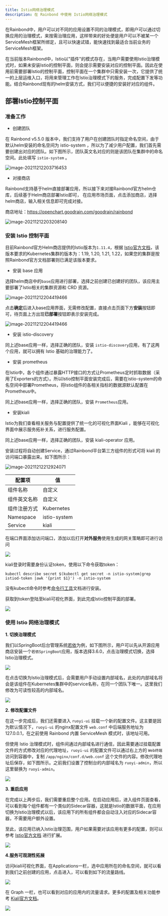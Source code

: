 ```yaml
---
title: Istio网络治理模式
description: 在 Rainbond 中使用 Istio网络治理模式
---
```



在Rainbond中，用户可以对不同的应用设置不同的治理模式，即用户可以通过切换应用的治理模式，来按需治理应用，这样带来的好处便是用户可以不被某一个ServiceMesh框架所绑定，且可以快速试错，能快速找到最适合当前业务的ServiceMesh框架。

在当前版本Rainbond中，Istio以"插件"的模式存在，当用户需要使用Istio治理模式时，如果未安装Istio的控制平面，则会提示需要安装对应的控制平面。因此在使用前需要部署Istio的控制平面，控制平面在一个集群中只需安装一次，它提供了统一的上层运维入口，将用来管理工作在Istio治理模式下的服务，完成配置下发等功能。结合Rainbond现有的helm安装方式，我们可以便捷的安装好对应的组件。

## 部署Istio控制平面

### 准备工作

- 创建团队

在 Rainbond v5.5.0 版本中，我们支持了用户在创建团队时指定命名空间，由于默认helm安装的命名空间为 istio-system ，所以为了减少用户配置，我们首先需要创建出对应的团队。如下图所示，团队英文名对应的则是该团队在集群中的命名空间。此处填写 `istio-system` 。

![image-20211212203716453](https://ghproxy.com/https://raw.githubusercontent.com/yangkaa/images/main/works/image-20211212203716453.png)

- 对接商店

Rainbond支持基于helm直接部署应用，所以接下来对接Rainbond官方helm仓库，后续基于Helm商店部署Istio即可， 在应用市场页面，点击添加商店，选择helm商店，输入相关信息即可完成对接。

商店地址：https://openchart.goodrain.com/goodrain/rainbond 

![image-20211212203208140](https://ghproxy.com/https://raw.githubusercontent.com/yangkaa/images/main/works/image-20211212203208140.png)



### 安装 Istio 控制平面

目前Rainbond官方Helm商店提供的Istio版本为`1.11.4`，根据 [Istio官方文档](https://istio.io/latest/docs/releases/supported-releases/)，该版本要求的Kubernetes集群的版本为：1.19, 1.20, 1.21, 1.22，如果您的集群是按照Rainbond官方文档部署则已满足该版本要求。

- 安装 base 应用

选择helm商店中的`base`应用进行部署，选择之前创建已创建好的团队，该应用主要部署了Istio相关的集群资源和 CRD 资源。

![image-20211212204419466](https://ghproxy.com/https://raw.githubusercontent.com/yangkaa/images/main/works/image-20211212204419466.png) 

点击**确定**后进入base应用界面，无需修改配置，直接点击页面下方**安装**按钮即可，待页面上方出现**已部署**按钮即表示安装完成。

![image-20211212204419466](https://grstatic.oss-cn-shanghai.aliyuncs.com/docs/5.5/user-manual/app-manage/deploy-istio/base.png)



- 安装 istio-discovery 

同上述base应用一样，选择正确的团队，安装 `istio-discovery`应用，有了这两个应用，就可以拥有 Istio 基础的治理能力了。

- 安装 prometheus

在Istio中，各个组件通过暴露HTTP接口的方式让Prometheus定时抓取数据（采用了Exporters的方式）。所以Istio控制平面安装完成后，需要在istio-system的命名空间中部署Prometheus，将Istio组件的各相关指标的数据源默认配置在Prometheus中。

同上述base应用一样，选择正确的团队，安装 `Prometheus`应用。


- 安装kiali

Istio为我们查看相关服务与配置提供了统一化的可视化界面Kiali ，能够在可视化界面中展示服务拓补关系，进行服务配置。

同上述base应用一样，选择正确的团队，安装 kiali-operator 应用。


安装过程将自动创建Service，通过Rainbond平台第三方组件的形式可将 kiali 的访问端口暴露出来。如下图所示：

![image-20211212212924071](https://ghproxy.com/https://raw.githubusercontent.com/yangkaa/images/main/works/image-20211212212924071.png)

|配置项|值|
| --- | --- |
|组件名称|自定义|
|组件英文名称|自定义|
|组件注册方式|Kubernetes|
|Namespace|istio-system|
|Service|kiali|


在端口界面添加访问端口，添加以后打开**对外服务**使用生成的网关策略即可进行访问

![](https://grstatic.oss-cn-shanghai.aliyuncs.com/docs/5.5/user-manual/app-manage/deploy-istio/port.jpg)


kiali登录时需要身份认证token，使用以下命令获取token：

```
kubectl describe secret $(kubectl get secret -n istio-system|grep istiod-token |awk '{print $1}') -n istio-system
```

没有kubectl命令时参考[命令行工具](/docs/user-operations/tools/kubectl/)文档进行安装。

获取到token登陆至kiali可视化界面，到此完成Istio控制平面的部署。

![](https://grstatic.oss-cn-shanghai.aliyuncs.com/docs/5.5/user-manual/app-manage/deploy-istio/dashboard.jpg)



### 使用 Istio 网络治理模式

**1. 切换治理模式**

我们以SpringBoot后台管理系统[若依](https://gitee.com/y_project/RuoYi)为例，如下图所示，用户可以先从开源应用商店安装一个`若依SpringBoot`应用，版本选择3.6.0，点击治理模式切换，选择Istio治理模式。

![](https://grstatic.oss-cn-shanghai.aliyuncs.com/docs/5.5/user-manual/app-manage/deploy-istio/network.jpg)

在点击切换为Istio治理模式后，会需要用户手动设置内部域名，此处的内部域名将会是该组件在Kubernetes集群中的service名称，在同一个团队下唯一。这里我们修改为可读性较高的内部域名。

![](https://grstatic.oss-cn-shanghai.aliyuncs.com/docs/5.5/user-manual/app-manage/deploy-istio/model.png)

**2. 修改配置文件**

在这一步完成后，我们还需要进入 `ruoyi-ui` 挂载一个新的配置文件。这主要是因为默认情况下，`ruoyi-ui` 的nginx配置文件 `web.conf`  中后端服务地址为 127.0.0.1，在之前使用 Rainbond 内置 ServiceMesh 模式时，该地址可用。

但使用 Istio 治理模式时，组件间通过内部域名进行通信，因此需要通过挂载配置文件的方式修改对应的代理地址，`ruoyi-ui` 的配置文件可以通过右上方的 `Web终端` 访问到容器中，复制 `/app/nginx/conf.d/web.conf` 这个文件的内容。修改代理地址后保存，如下图所示。之前我们设置了控制台的内部域名为 `ruoyi-admin`，所以这里替换为 `ruoyi-admin`。

![](https://grstatic.oss-cn-shanghai.aliyuncs.com/docs/5.5/user-manual/app-manage/deploy-istio/conf.jpg)

**3. 重启应用**

在完成以上两步后，我们需要重启整个应用。在启动应用后，进入组件页面查看，可以看到每个组件都有一个类似的Sidecar容器，这就是Istio的数据平面，在应用切换为Istio治理模式以后，该应用下的所有组件都会自动注入对应的Sidecar容器，不需要用户额外设置。

至此，该应用已纳入Istio治理范围，用户如果需要对该应用有更多的配置，则可以参考 [Istio官方文档](https://istio.io/latest/docs/setup/getting-started/#dashboard) 进行扩展。

![](https://grstatic.oss-cn-shanghai.aliyuncs.com/docs/5.5/user-manual/app-manage/deploy-istio/dataplane.png)

**4.服务可观测性拓展**

访问kiali可视化界面，在Applications一栏，选中应用所在的命名空间，就可以看到我们之前创建的应用，点击进入，可以看到如下的流量路线。

![](https://grstatic.oss-cn-shanghai.aliyuncs.com/docs/5.5/user-manual/app-manage/deploy-istio/overview.png)

在 Graph 一栏，也可以看到对应的应用内的流量请求。更多的配置及相关功能参考 [Kiali官方文档](https://kiali.io/docs/installation/quick-start/)。

![](https://grstatic.oss-cn-shanghai.aliyuncs.com/docs/5.5/user-manual/app-manage/deploy-istio/display.png)

